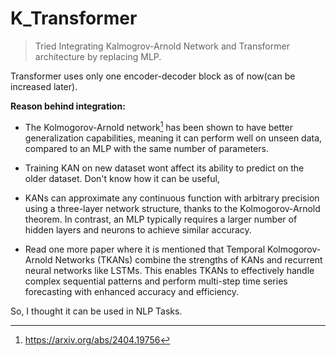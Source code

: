 # K_Transformer

> Tried Integrating Kalmogrov-Arnold Network and Transformer architecture by replacing MLP.

Transformer uses only one encoder-decoder block as of now(can be increased later). 

**Reason behind integration:**

 - The Kolmogorov-Arnold network[^1] has been shown to have better generalization capabilities, meaning it can perform well on unseen data, compared to an MLP with the same number of parameters.

 - Training KAN on new dataset wont affect its ability to predict on the older dataset. Don't know how it can be useful,

 - KANs can approximate any continuous function with arbitrary precision using a three-layer network structure, thanks to the Kolmogorov-Arnold theorem. In contrast, an MLP typically requires a larger number of hidden layers and neurons to achieve similar accuracy.

 - Read one more paper where it is mentioned that Temporal Kolmogorov-Arnold Networks (TKANs) combine the strengths of KANs and recurrent neural networks like LSTMs. This enables TKANs to effectively handle complex sequential patterns and perform multi-step time series forecasting with enhanced accuracy and efficiency.

So, I thought it can be used in NLP Tasks.

[^1]: https://arxiv.org/abs/2404.19756

